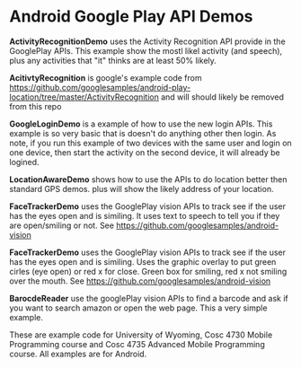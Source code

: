 # Android Google Play API Demos

<b>ActivityRecognitionDemo</b> uses the Activity Recognition API provide in the GooglePlay APIs.  This example show the mostl likel activity (and speech), plus any activities that "it" thinks are at least 50% likely.  

<b>AcitivtyRecognition</b> is google's example code from https://github.com/googlesamples/android-play-location/tree/master/ActivityRecognition and will should likely be removed from this repo

<b>GoogleLoginDemo</b> is a example of how to use the new login APIs.  This example is so very basic that is doesn't do anything other then login.  As note, if you run this example of two devices with the same user and login on one device, then start the activity on the second device, it will already be logined.

<b>LocationAwareDemo</b> shows how to use the APIs to do location better then standard GPS demos.  plus will show the likely address of your location.

<b>FaceTrackerDemo</b> uses the GooglePlay vision APIs to track see if the user has the eyes open and is similing.  It uses text to speech to tell you if they are open/smiling or not.  See https://github.com/googlesamples/android-vision 


<b>FaceTrackerDemo</b> uses the GooglePlay vision APIs to track see if the user has the eyes open and is similing.  Uses the graphic overlay to put green cirles (eye open) or red x for close.  Green box for smiling, red x not smiling over the mouth.
See https://github.com/googlesamples/android-vision 

<b>BarocdeReader</b> use the googlePlay vision APIs to find a barcode and ask if you want to search amazon or open the web page.  This a very simple example.  

These are example code for University of Wyoming, Cosc 4730 Mobile Programming course and Cosc 4735 Advanced Mobile Programming course.
All examples are for Android.

